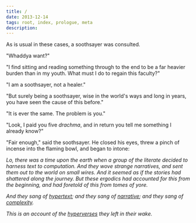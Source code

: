 ```yaml
---
title: / 
date: 2013-12-14
tags: root, index, prologue, meta
description: 
---
```


As is usual in these cases, a soothsayer was consulted. 

"Whaddya want?"

"I find sitting and reading something through to the end to be a far
heavier burden than in my youth. What must I do to regain this faculty?"

"I am a soothsayer, not a healer."

"But surely being a soothsayer, wise in the world's ways and long in years,
you have seen the cause of this before."

"It is ever the same. The problem is you."

"Look, I paid you five *drachma*, and in return you tell me something I already know?"

"Fair enough," said the soothsayer. He closed his eyes, threw a pinch of
incense into the flaming bowl, and began to intone:

*Lo, there was a time upon the earth when a group of the literate decided to harness
text to computation. And they wove strange narratives, and sent them out to the
world on small wires. And it seemed as if the stories had shattered along the
journey. But these ergodics had accounted for this from the beginning, and had
foretold of this from tomes of yore.*

*And they sang of [hypertext](/hypertext.html); and they sang
of [narrative](/narrative.html); and they sang of
[complexity](/ergodic.html).*

*This is an account of the [hyperverses](/on-hyperverses.html) they left in their wake.*
